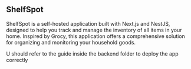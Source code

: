 ## ShelfSpot

ShelfSpot is a self-hosted application built with Next.js and NestJS, designed to help you track and manage the inventory of all items in your home. Inspired by Grocy, this application offers a comprehensive solution for organizing and monitoring your household goods.

U should refer to the guide inside the backend folder to deploy the app correctly
